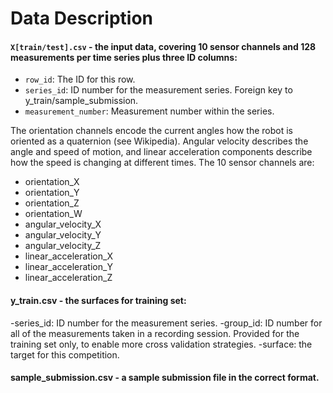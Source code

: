 # Data Description

#### `X[train/test].csv` - the input data, covering 10 sensor channels and 128 measurements per time series plus three ID columns:
- `row_id`: The ID for this row.
- `series_id`: ID number for the measurement series. Foreign key to y_train/sample_submission.
- `measurement_number`: Measurement number within the series.

The orientation channels encode the current angles how the robot is oriented as a quaternion (see Wikipedia). Angular velocity describes the angle and speed of motion, and linear acceleration components describe how the speed is changing at different times. The 10 sensor channels are:
- orientation_X
- orientation_Y
- orientation_Z
- orientation_W
- angular_velocity_X
- angular_velocity_Y
- angular_velocity_Z
- linear_acceleration_X
- linear_acceleration_Y
- linear_acceleration_Z

#### y_train.csv - the surfaces for training set:
-series_id: ID number for the measurement series.
-group_id: ID number for all of the measurements taken in a recording session. Provided for the training set only, to enable more cross validation strategies.
-surface: the target for this competition.

#### sample_submission.csv - a sample submission file in the correct format.
